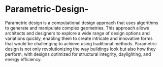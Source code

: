# Parametric-Design-
Parametric design is a computational design approach that uses algorithms to generate and manipulate complex geometries. This approach allows architects and designers to explore a wide range of design options and variations quickly, enabling them to create intricate and innovative forms that would be challenging to achieve using traditional methods. Parametric design is not only revolutionizing the way buildings look but also how they perform, with designs optimized for structural integrity, daylighting, and energy efficiency.
